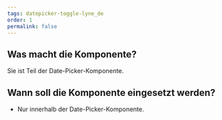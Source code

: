 ```yaml
---
tags: datepicker-toggle-lyne_de
order: 1
permalink: false
---
```


## Was macht die Komponente?
Sie ist Teil der Date-Picker-Komponente.

## Wann soll die Komponente eingesetzt werden?
* Nur innerhalb der Date-Picker-Komponente.